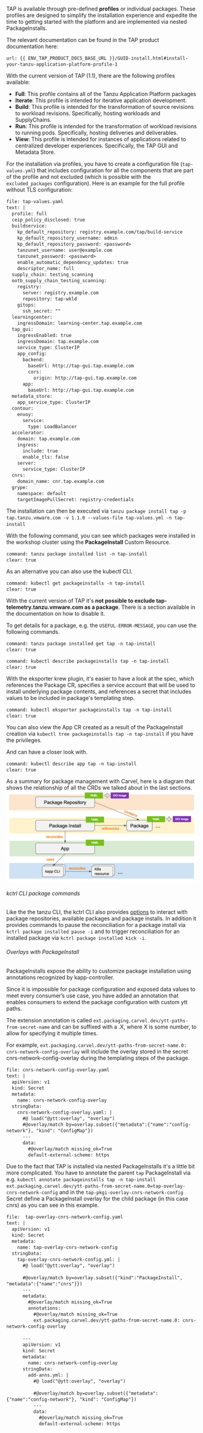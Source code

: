 TAP is available through pre-defined **profiles** or individual packages. These profiles are designed to simplify the installation experience and expedite the time to getting started with the platform and are implemented via nested PackageInstalls.

The relevant documentation can be found in the TAP product documentation here:
```dashboard:open-url
url: {{ ENV_TAP_PRODUCT_DOCS_BASE_URL }}/GUID-install.html#install-your-tanzu-application-platform-profile-1
```

With the current version of TAP (1.1), there are the following profiles available:
- **Full**: This profile contains all of the Tanzu Application Platform packages 
- **Iterate**: This profile is intended for iterative application development.
- **Build**: This profile is intended for the transformation of source revisions to workload revisions. Specifically, hosting workloads and SupplyChains.
- **Run**: This profile is intended for the transformation of workload revisions to running pods. Specifically, hosting deliveries and deliverables.
- **View**: This profile is intended for instances of applications related to centralized developer experiences. Specifically, the TAP GUI and Metadata Store.

For the installation via profiles, you have to create a configuration file (`tap-values.yml`) that includes configuration for all the components that are part of the profile and not excluded (which is possible with the `excluded_packages` configuration).
Here is an example for the full profile without TLS configuration:
```editor:append-lines-to-file
file: tap-values.yaml
text: |
  profile: full
  ceip_policy_disclosed: true
  buildservice:
    kp_default_repository: registry.example.com/tap/build-service
    kp_default_repository_username: admin
    kp_default_repository_password: <password>
    tanzunet_username: user@example.com
    tanzunet_password: <password>
    enable_automatic_dependency_updates: true
    descriptor_name: full
  supply_chain: testing_scanning
  ootb_supply_chain_testing_scanning:
    registry:
      server: registry.example.com
      repository: tap-wkld
    gitops:
      ssh_secret: ""
  learningcenter:
    ingressDomain: learning-center.tap.example.com
  tap_gui:
    ingressEnabled: true
    ingressDomain: tap.example.com
    service_type: ClusterIP
    app_config:
      backend:
        baseUrl: http://tap-gui.tap.example.com
        cors:
          origin: http://tap-gui.tap.example.com
      app:
        baseUrl: http://tap-gui.tap.example.com
  metadata_store:
    app_service_type: ClusterIP
  contour:
    envoy:
      service:
        type: LoadBalancer
  accelerator:
    domain: tap.example.com
    ingress:
      include: true
      enable_tls: false
    server:
      service_type: ClusterIP
  cnrs:
    domain_name: cnr.tap.example.com
  grype:
    namespace: default
    targetImagePullSecret: registry-credentials
```

The installation can then be executed via
`tanzu package install tap -p tap.tanzu.vmware.com -v 1.1.0 --values-file tap-values.yml -n tap-install`

With the following command, you can see which packages were installed in the workshop cluster using the **PackageInstall** Custom Resource.
```terminal:execute
command: tanzu package installed list -n tap-install
clear: true
```
As an alternative you can also use the kubectl CLI. 
```terminal:execute
command: kubectl get packageinstalls -n tap-install
clear: true
```

With the current version of TAP it's **not possible to exclude tap-telemetry.tanzu.vmware.com as a package**. There is a section available in the documentation on how to disable it.

To get details for a package, e.g. the `USEFUL-ERROR-MESSAGE`, you can use the following commands.
```terminal:execute
command: tanzu package installed get tap -n tap-install
clear: true
```
```terminal:execute
command: kubectl describe packageinstalls tap -n tap-install
clear: true
```
With the eksporter krew plugin, it's easier to have a look at the spec, which references the Package CR, specifies a service account that will be used to install underlying package contents, and references a secret that includes values to be included in package's templating step.
```terminal:execute
command: kubectl eksporter packageinstalls tap -n tap-install
clear: true
```

You can also view the App CR created as a result of the PackageInstall creation via `kubectl tree packageinstalls tap -n tap-install` if you have the privileges.

And can have a closer look with.
```terminal:execute
command: kubectl describe app tap -n tap-install
clear: true
```

As a summary for package management with Carvel, here is a diagram that shows the relationship of all the CRDs we talked about in the last sections.
![Carvel Package Management](../images/carvel.png)

###### kctrl CLI package commands
Like the the tanzu CLI, the kctrl CLI also provides [options](https://carvel.dev/kapp-controller/docs/v0.36.1/package-command/) to interact with package repositories, available packages and package installs.
In addition it provides commands to pause the reconciliation for a package install via `kctrl package installed pause -i` and to trigger reconciliation for an installed package via `kctrl package installed kick -i`.

###### Overlays with PackageInstall
PackageInstalls expose the ability to customize package installation using annotations recognized by kapp-controller.

Since it is impossible for package configuration and exposed data values to meet every consumer’s use case, you have added an annotation that enables consumers to extend the package configuration with custom ytt paths.

The extension annotation is called `ext.packaging.carvel.dev/ytt-paths-from-secret-name` and can be suffixed with a .X, where X is some number, to allow for specifying it multiple times.

For example, `ext.packaging.carvel.dev/ytt-paths-from-secret-name.0: cnrs-network-config-overlay` will include the overlay stored in the secret cnrs-network-config-overlay during the templating steps of the package. 

```editor:append-lines-to-file
file: cnrs-network-config-overlay.yaml
text: |
  apiVersion: v1
  kind: Secret
  metadata:
    name: cnrs-network-config-overlay
  stringData:
    cnrs-network-config-overlay.yaml: |
      #@ load("@ytt:overlay", "overlay")
      #@overlay/match by=overlay.subset({"metadata":{"name":"config-network"}, "kind": "ConfigMap"})
      ---
      data:
        #@overlay/match missing_ok=True
        default-external-scheme: https 
```

Due to the fact that TAP is installed via nested PackageInstalls it's a little bit more complicated. You have to annotate the parent `tap` PackageInstall via e.g. `kubectl annotate packageinstalls tap -n tap-install ext.packaging.carvel.dev/ytt-paths-from-secret-name.0=tap-overlay-cnrs-network-config` and in the `tap-pkgi-overlay-cnrs-network-config` Secret define a PackageInstall overlay for the child package (in this case cnrs) as you can see in this example.
```editor:append-lines-to-file
file:  tap-overlay-cnrs-network-config.yaml
text: |
  apiVersion: v1
  kind: Secret
  metadata:
    name: tap-overlay-cnrs-network-config
  stringData:
    tap-overlay-cnrs-network-config.yml: |
      #@ load("@ytt:overlay", "overlay")

      #@overlay/match by=overlay.subset({"kind":"PackageInstall", "metadata":{"name":"cnrs"}})
      ---
      metadata:
        #@overlay/match missing_ok=True
        annotations:
          #@overlay/match missing_ok=True
          ext.packaging.carvel.dev/ytt-paths-from-secret-name.0: cnrs-network-config-overlay

      ---
      apiVersion: v1
      kind: Secret
      metadata:
        name: cnrs-network-config-overlay
      stringData:
        add-anns.yml: |
          #@ load("@ytt:overlay", "overlay")

          #@overlay/match by=overlay.subset({"metadata":{"name":"config-network"}, "kind": "ConfigMap"})
          ---
          data:
            #@overlay/match missing_ok=True
            default-external-scheme: https
```